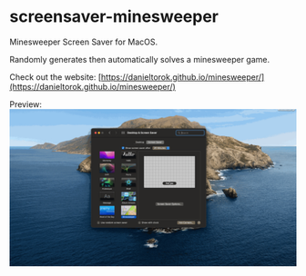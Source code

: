 # screensaver-minesweeper

Minesweeper Screen Saver for MacOS.

Randomly generates then automatically solves a minesweeper game.

Check out the website: [https://danieltorok.github.io/minesweeper/](https://danieltorok.github.io/minesweeper/)

Preview:
![Preview in System Preferences](minesweeper.gif)